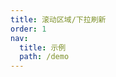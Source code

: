 ```yaml
---
title: 滚动区域/下拉刷新
order: 1
nav:
  title: 示例
  path: /demo
---
```


<code src="../../examples/reset-more.tsx"></code>
